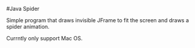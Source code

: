 #Java Spider

Simple program that draws invisible JFrame to fit the screen and draws a spider animation.

Currntly only support Mac OS.
